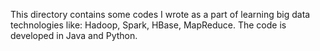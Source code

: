 This directory contains some codes I wrote as a part of learning big data technologies like: Hadoop, Spark, HBase, MapReduce. The code is developed in Java and Python.
